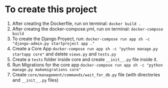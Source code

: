 # To create this project

1. After creating the Dockerfile, run on terminal: `docker build .`
2. After creatng the docker-compose.yml, run on terminal: `docker-compose build`
3. To create the Django Proyect, run: `docker-compose run app sh -c "django-admin.py startproject app ."`
4. Create a Core App `docker-compose run app sh -c "python manage.py startapp core"` and delete `views.py` and `tests.py`
5. Create a `tests` folder inside core and create `__init__.py` file inside it.
6. Run Migrations for the core app `docker-compose run app sh -c "python manage.py makemigrations core"`
7. Create `core/management/commands/wait_for_db.py` file (with directories and `__init__.py` files)